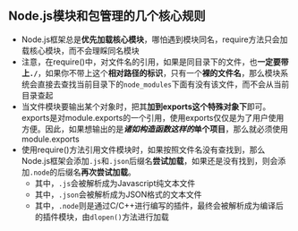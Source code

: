## Node.js模块和包管理的几个核心规则

* Node.js框架总是**优先加载核心模块**，哪怕遇到模块同名，require方法只会加载核心模块，而不会理睬同名模块
* 注意，在require()中，对文件名的引用，如果是同目录下的文件，也**一定要带上`./`**，如果你不带上这个**相对路径的标识**，只有一个**裸的文件名**，那么模块系统会直接去查找当前目录下的`node_modules`下面有没有该文件，而不会从当前目录查起
* 当文件模块要输出某个对象时，把其**加到exports这个特殊对象下**即可。exports是对module.exports的一个引用，使用exports仅仅是为了用户使用方便。因此，如果想输出的是***诸如构造函数这样的*单个项目**，那么就必须使用module.exports
* 使用require()方法引用文件模块时，如果按照文件名没有查找到，那么Node.js框架会添加`.js`和`.json`后缀名**尝试加载**，如果还是没有找到，则会添加`.node`的后缀名**再次尝试加载**。
  * 其中，`.js`会被解析成为Javascript纯文本文件
  * 其中，`.json`会被解析成为JSON格式的文本文件
  * 其中，`.node`则是通过C/C++进行编写的插件，最终会被解析成为编译后的插件模块，由`dlopen()`方法进行加载
